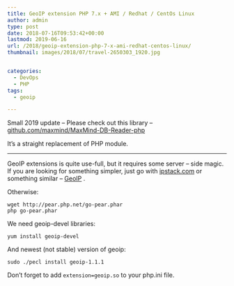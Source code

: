 ```yaml
---
title: GeoIP extension PHP 7.x + AMI / Redhat / CentOs Linux
author: admin
type: post
date: 2018-07-16T09:53:42+00:00
lastmod: 2019-06-16
url: /2018/geoip-extension-php-7-x-ami-redhat-centos-linux/
thumbnail: images/2018/07/travel-2650303_1920.jpg


categories:
  - DevOps
  - PHP
tags:
  - geoip

---
```

Small 2019 update &#8211; Please check out this library &#8211; [github.com/maxmind/MaxMind-DB-Reader-php](https://github.com/maxmind/MaxMind-DB-Reader-php)

It&#8217;s a straight replacement of PHP module.

* * *

GeoIP extensions is quite use-full, but it requires some server &#8211; side magic. If you are looking for something simpler, just go with [ipstack.com](https://ipstack.com) or something similar &#8211; [GeoIP](https://geoip.gex.pl) .

Otherwise:

```shell
wget http://pear.php.net/go-pear.phar
php go-pear.phar
```

We need geoip-devel libraries:

`yum install geoip-devel`

And newest (not stable) version of geoip:

`sudo ./pecl install geoip-1.1.1`

Don&#8217;t forget to add `extension=geoip.so` to your php.ini file.